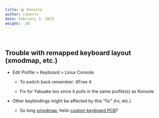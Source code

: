 ```yaml
---
title: 💻 Konsole
author: csmertx
date: February 3, 2023
weight: -20
---
```


<br />

## Trouble with remapped keyboard layout (xmodmap, etc.)

- Edit Profile > Keyboard > Linux Console

  - To switch back remember: XFree 4

  - Fix for Yakuake too since it pulls in the same profile(s) as Konsole

- Other keybindings might be affected by this "fix" (```F4```, etc.)

  - So long [xmodmap](/Linux/Assorted/xmodmap), hello [custom keyboard PCB](https://github.com/kinx-project/kint)?
